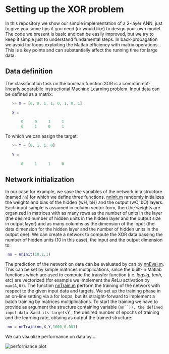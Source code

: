 # Setting up the XOR problem

In this repository we show our simple implementation of a 2-layer ANN, just to give you some tips if you need (or would like) to design your own model. The code we present is basic and can be easily improved, but we try to keep it simple just to understand fundamental steps. In back-propagation we avoid for loops exploiting the Matlab efficiency with matrix operations. This is a key points and can substantially affect the running time for large data.

## Data definition
The classification task on the boolean function XOR is a common not-linearly separabile instructional Machine Learning problem. Input data can be defined as a matrix:
```matlab
   >> X = [0, 0, 1, 1; 0, 1, 0, 1]
   
   X =

       0     0     1     1
       0     1     0     1
   ```
To which we can assign the target:
```matlab
   >> Y = [0, 1, 1, 0]
   
   Y =

       0     1     1     0
   ```


## Network initialization

In our case for example, we save the variables of the network in a structure (named `nn`) for which we define three functions. [nnInit.m](https://github.com/alered87/First-Day-at-AI-lab/blob/master/matlab/2layer/nnInit.m) randomly initializes the weights and bias of the hidden (wH, bH) and the output (wO, bO) layers. Each input sample is assumed in column vector form, then the weights are organized in matrices with as many rows as the number of units in the layer (the desired number of hidden units in the hidden layer and the output size in output layer) and as many columns as the dimension of the input (the data dimension for the hidden layer and the number of hidden units in the output one). We can create a network to compute the XOR data passing the number of hidden units (10 in this case), the input and the output dimension to:
```matlab
 nn = nnInit(10,2,1)
 ```

The prediction of the network on data can be evaluated by  can by [nnEval.m](https://github.com/alered87/First-Day-at-AI-lab/blob/master/matlab/2layer/nnEval.m). This can be set by simple matrices multiplications, since the built-in Matlab functions which are used to compute the transfer function (i.e. _logsig_, _tanh_, etc) are vectorized (for example we implement the _ReLu_ activation by `max(A,0)`). The function [nnTrain.m](https://github.com/alered87/First-Day-at-AI-lab/blob/master/matlab/2layer/nnTrain.m) perform the training of the network with respect to the given input data and targets. We set up the training phase in an on-line setting via a for loops, but its straight-forward to implement a batch training by matrices multiplications. To start the training we have to provide as argument the structure containing variable (`nn``)), the defined input data `X` and its targets `Y`, the desired number of epochs of training and the learning rate, obtaing as output the trained structure:


```matlab
 nn = nnTrain(nn,X,Y,1000,0.001)
 ```
We can visualize performance on data by ...

<img src="perf.pdf" alt="performance plot"/><br/>
